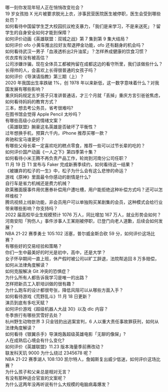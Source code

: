 哪一刻你发现年轻人正在悄悄改变社会？  
19 岁女孩拍 X 光片被要求脱光上衣，涉事民营医院医生被停职，医生会受到哪些处罚？  
如何看待中国留学生芝大校园抗议枪支暴力，「我们是来学习，不是来送死」？留学生的自身安全如何才能到保障？  
如何评价动画《英雄联盟：双城之战》第 7 集到第 9 集大结局？  
如何评价 ofo 小黄车推出拉好友帮退押金功能，ofo 还有翻身的机会吗？  
如何看待武汉一男子「血液透析出2升油浆」？怎样养成健康的饮食习惯？  
优衣库有没有被高估？  
公司涉嫌诈骗，现在全体员工都被拘留在成都这边的看守所里，我们该做些什么？  
长得帅的人，会喜欢上长得很普通的女孩子吗？  
如何评价《导演请指教》第三期（上）？  
2020 年我国出生率跌破 1%，创 1978 年以来新低，这一数字意味着什么？对我国发展有哪些影响？  
重庆妈妈规定五岁孩子只准讲普通话，才三个月就「丢掉」重庆方言引爸爸焦虑，如何看待妈妈的教育方式？  
三本，想去考公务员，省考很难吗?  
在图书馆会觉得 Apple Pencil 太吵吗？  
有哪些高级小众的情绪文案？  
《英雄联盟》腕豪这名英雄是否破坏了平衡性？  
过年想换手机，预算六千内，iPhone 推荐买哪一款？  
奔驰和宝马谁更好？  
有哪些父母长辈一定喜欢吃的糕点零食，推荐一些可以过节长辈的吃的？  
如何评价国产动画《一人之下》第四季第十集？  
如何看待小米王腾不再负责产品工作，轮岗到河南分公司任职？  
11 月 19 日 T1 宣布与 Faker 完成新赛季续约，如何看待这一结果？  
《被嫌弃的松子的一生》中，松子为什么会有这么悲惨的命运？  
游戏《原神》里面最令你感动的剧情是什么?  
自行车是省力机械还是费力机械？  
欧莱雅面膜事件用优惠券补偿用户遭吐槽，用户能拒绝这种补偿方式吗？还可以怎样维权？  
腾讯视频上线新功能，非会员用户可以单独购买某剧集的会员，这种模式会给行业带来哪些影响？你支持吗？  
2022 届高校毕业生规模预计 1076 万人，同比增加 167 万人，就业形势会如何？  
河南安阳「狗伤人」事件涉事人王某刚被停职，已登门向老人道歉，后续会如何发展？  
NBA 21-22 赛季勇士 105:102 活塞，普尔威金斯合砍 59 分，如何评价这场比赛？  
有哪些好的交易经验和策略？  
你们一生中最美好的时光是初中，高中，还是大学？  
女子怀孕期间一直上班，休产假时被公司以旷工辞退，法院帮追回 8 万多赔偿，如何从法律角度解读？  
如何克服解决 Git 冲突的恐惧症？  
为什么所有人都告诉我学习是唯一的出路？  
怎样把新员工入职培训做的很有趣？  
为什么跑车的设计都很夸张，降低风阻可以从哪些方面入手？  
如何看待游戏《荒野乱斗》11 月 18 日更新？  
演员到底有多吃天赋？  
如何评价游戏《超级机器人大战 30》以及 dlc 内容？  
冬季旅行有哪些赏雪好去处？  
杭州野生动物世界 3 只金钱豹出逃案宣判，6 人以重大责任事故罪获刑，如何从法律角度解读？  
如何看待《银翼杀手》导演炮轰超级英雄电影「无聊的像屎」?  
人在成熟后心境会有什么变化?  
如何评价《英雄联盟》11.23 版本海量季前赛改动？  
联发科天玑 9000 为什么绕过 2345678 呢？  
NBA 21-22 赛季湖人 108:130 凯尔特人，詹姆斯复出威少低迷，如何评价这场比赛？  
为什么孩子和父亲总是相对无言？  
有没有那种适合官宣的文案呢？  
为什么这两年没再听说有什么大规模的电脑病毒爆发？  
